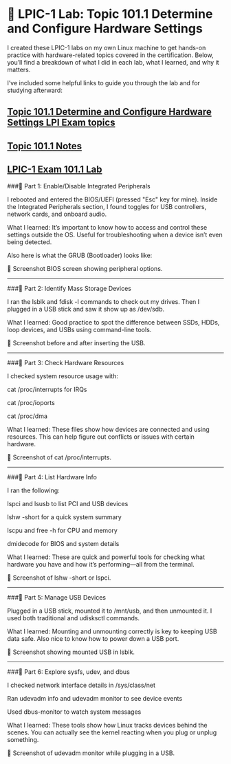 # 🧪 LPIC-1 Lab: Topic 101.1 Determine and Configure Hardware Settings

I created these LPIC-1 labs on my own Linux machine to get hands-on practice with hardware-related topics covered in the certification. Below, you’ll find a breakdown of what I did in each lab, what I learned, and why it matters. 

I’ve included some helpful links to guide you through the lab and for studying afterward:

[Topic 101.1 Determine and Configure Hardware Settings LPI Exam topics](https://www.lpi.org/our-certifications/exam-101-102-objectives/#101.1_Determine_and_configure_hardware_settings)
---
[Topic 101.1 Notes](https://1drv.ms/w/c/354f1c8d534fbced/Ef7G_xVPG0ZJu6wZ0DdeGSUBmSy6RBxTid3fkbKFnt8J-w?e=Mm5yvf)
---
[LPIC-1 Exam 101.1 Lab](https://1drv.ms/w/c/354f1c8d534fbced/EZOo5qb56thNhBnLrsEatygBT3OPsqAiqxEYwSc89oVSxQ?e=kbBURl)
---
###🔸 Part 1: Enable/Disable Integrated Peripherals

I rebooted and entered the BIOS/UEFI (pressed "Esc" key for mine). Inside the Integrated Peripherals section, I found toggles for USB controllers, network cards, and onboard audio.

What I learned: It’s important to know how to access and control these settings outside the OS. Useful for troubleshooting when a device isn’t even being detected.

Also here is what the GRUB (Bootloader) looks like:

📸 Screenshot BIOS screen showing peripheral options.

---
###🔸 Part 2: Identify Mass Storage Devices

I ran the lsblk and fdisk -l commands to check out my drives. Then I plugged in a USB stick and saw it show up as /dev/sdb.

What I learned: Good practice to spot the difference between SSDs, HDDs, loop devices, and USBs using command-line tools.

📸 Screenshot before and after inserting the USB.

---
###🔸 Part 3: Check Hardware Resources

I checked system resource usage with:

cat /proc/interrupts for IRQs

cat /proc/ioports

cat /proc/dma

What I learned: These files show how devices are connected and using resources. This can help figure out conflicts or issues with certain hardware.

📸 Screenshot of cat /proc/interrupts.

---
###🔸 Part 4: List Hardware Info

I ran the following:

lspci and lsusb to list PCI and USB devices

lshw -short for a quick system summary

lscpu and free -h for CPU and memory

dmidecode for BIOS and system details

What I learned: These are quick and powerful tools for checking what hardware you have and how it’s performing—all from the terminal.

📸 Screenshot of lshw -short or lspci.

---
###🔸 Part 5: Manage USB Devices

Plugged in a USB stick, mounted it to /mnt/usb, and then unmounted it. I used both traditional and udisksctl commands.

What I learned: Mounting and unmounting correctly is key to keeping USB data safe. Also nice to know how to power down a USB port.

📸 Screenshot showing mounted USB in lsblk.

---
###🔸 Part 6: Explore sysfs, udev, and dbus

I checked network interface details in /sys/class/net

Ran udevadm info and udevadm monitor to see device events

Used dbus-monitor to watch system messages

What I learned: These tools show how Linux tracks devices behind the scenes. You can actually see the kernel reacting when you plug or unplug something.

📸 Screenshot of udevadm monitor while plugging in a USB.

